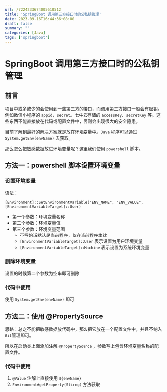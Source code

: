 ```yaml
---
url: /7224233674005610512
title: 'SpringBoot 调用第三方接口时的公私钥管理'
date: 2023-09-16T16:44:36+08:00
draft: false
summary: ""
categories: [Java]
tags: ['springboot']
---
```


# SpringBoot 调用第三方接口时的公私钥管理

## 前言

项目中或多或少的会使用到一些第三方的接口，而调用第三方接口一般会有密钥。例如微信小程序的 `appid`，`secret`。七牛云存储的 `accessKey`、`secretKey` 等。这些东西不能直接放在代码或配置文件中，否则会出现很大的安全隐患。

目前了解到最好的解决方案就是放在环境变量中。`Java` 程序可以通过 `System.getEnv(envName)` 去获取。

那么怎么把敏感数据放进环境变量呢？这里我们使用 `powershell` 脚本。

## 方法一：powershell 脚本设置环境变量

### 设置环境变量

语法：

`[Environment]::SetEnvironmentVariable("ENV_NAME", "ENV_VALUE", [EnvironmentVariableTarget]::User)`

- 第一个参数：环境变量名称
- 第二个参数：环境变量值
- 第三个参数：环境变量范围
  - 不写的话默认是当前程序，仅在当前程序生效
  - `[EnvironmentVariableTarget]::User` 表示设置为用户环境变量
  - `[EnvironmentVariableTarget]::Machine` 表示设置为系统环境变量

### 删除环境变量

设置的时候第二个参数为空串即可删除

### 代码中使用

使用 `System.getEnv(envName)` 即可

## 方法二：使用 @PropertySource

思路：总之不能把敏感数据放代码中，那么把它放在一个配置文件中，并且不纳入`Git`管理即可。

所以在启动类上面添加注解 `@PropertySource` ，参数写上包含环境变量名称的配置文件。

### 代码中使用

1. `@Value` 注解上直接使用 `${envName}`
2. `Environment#getProperty(Stirng)` 方法获取

